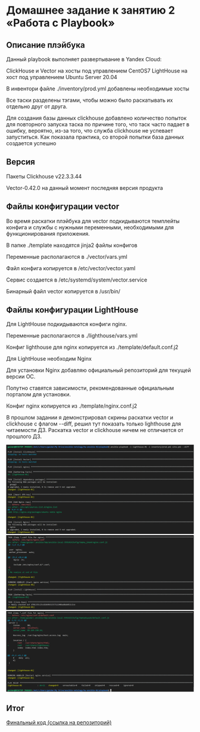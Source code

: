 
# Домашнее задание к занятию 2 «Работа с Playbook»

## Описание плэйбука
Данный playbook выполняет развертывание в Yandex Cloud:

ClickHouse и Vector на хосты под управлением CentOS7
LightHouse на хост под управлением Ubuntu Server 20.04

В инвентори файле ./inventory/prod.yml добавлены необходимые хосты

Все таски разделены тэгами, чтобы можно было раскатывать их отдельно друг от друга.

Для создания базы данных clickhouse добавлено количество попыток для повторного запуска таска по причине того, что таск часто падает в ошибку, вероятно, из-за того, что служба clickhouse не успевает запуститься. Как показала практика, со второй попытки база данных создается успешно

## Версия

Пакеты Clickhouse v22.3.3.44

Vector-0.42.0 на данный момент последняя версия продукта

## Файлы конфигурации vector

Во время раскатки плэйбука для vector подкидываются темплейты конфига и службы с нужными переменными, необходимыми для функционирования приложения.

В папке ./template находятся jinja2 файлы конфигов

Переменные располагаются в ./vector/vars.yml

Файл конфига копируется в /etc/vector/vector.yaml

Сервис создается в /etc/systemd/system/vector.service

Бинарный файл vector копируется в /usr/bin/

## Файлы конфигурации LightHouse

Для LightHouse подкидываются конфиги nginx.

Переменные располагаются в ./lighthouse/vars.yml

Конфиг lighthouse для nginx копируется из ./template/default.conf.j2

Для LightHouse необходим Nginx

Для установки Nginx добавляю официальный репозиторий для текущей версии ОС.

Попутно ставятся зависимости, рекомендованные официальным порталом для установки.

Конфиг nginx копируется из ./template/nginx.conf.j2

В прошлом задании я демонстрировал скрины раскатки vector и clickhouse с флагом --diff, решил тут показать только lighthouse для читаемости ДЗ. Раскатка vector и clickhouse ничем не отличается от прошлого ДЗ.

![alt text](image-9.png)
![alt text](image-10.png)
![alt text](image-11.png)

## Итог
[Финальный код (ссылка на репозиторий)](https://github.com/gaidarvu/ansible-netology/tree/08-ansible-03-yandex/hw-ansible-02/playbook)